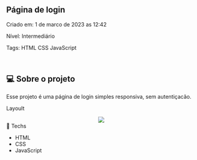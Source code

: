 ## Página de login

Criado em: 1 de marco de 2023 as 12:42

Nível: Intermediário

Tags: HTML CSS JavaScript

<br>

## 💻 Sobre o projeto
<p>Esse projeto é uma página de login simples responsiva, sem autentiçacão.</p>

Layoult
<div align="center">
  <img src="https://github.com/Ricardo962/rocket-coffee/assets/114768556/d4ff7b8e-a5ef-4331-a5e1-07c94bd626ab">
</div
  
# 🚀 Techs
- HTML
- CSS
- JavaScript


